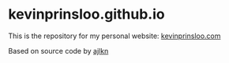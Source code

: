# kevinprinsloo.github.io

This is the repository for my personal website: [kevinprinsloo.com]([http://mickcrosse.com](https://kevinprinsloo.github.io/))

Based on source code by [ajlkn](https://html5up.net/) 
